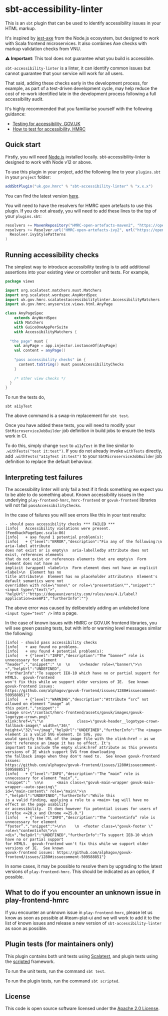 
# sbt-accessibility-linter

This is an `sbt` plugin that can be used to identify accessibility issues in your HTML markup.

It's inspired by [jest-axe](https://github.com/nickcolley/jest-axe) from the Node.js ecosystem, but designed to
work with Scala frontend microservices. It also combines Axe checks with markup validation checks from VNU.

:warning: **Important**: This tool does not guarantee what you build is accessible.

`sbt-accessibility-linter` is a linter, it can identify common issues but cannot guarantee that your service will work 
for all users.

That said, adding these checks early in the development process, for example, as part of a test-driven development
cycle, may help reduce the cost of re-work identified late in the development process following a full accessibility audit.

It's highly recommended that you familiarise yourself with the following guidance:
* [Testing for accessibility, GOV.UK](https://www.gov.uk/service-manual/helping-people-to-use-your-service/testing-for-accessibility)
* [How to test for accessibility, HMRC](https://github.com/hmrc/accessibility/blob/master/docs/how-to-test-for-accessibility.md) 

## Quick start

Firstly, you will need [Node.js](https://nodejs.org/en/) installed locally. 
sbt-accessibility-linter is designed to work with Node v12 or above.

To use this plugin in your project, add the following line to your `plugins.sbt` in your `project` folder:

```scala
addSbtPlugin("uk.gov.hmrc" % "sbt-accessibility-linter" % "x.x.x")
```

You can find the latest version [here](https://github.com/hmrc/sbt-accessibility-linter/tags).

You will need to have the resolvers for HMRC open artefacts to use this plugin. If you do not already, you will need to
add these lines to the top of your `plugins.sbt`:

```scala
resolvers += MavenRepository("HMRC-open-artefacts-maven2", "https://open.artefacts.tax.service.gov.uk/maven2")
resolvers += Resolver.url("HMRC-open-artefacts-ivy2", url("https://open.artefacts.tax.service.gov.uk/ivy2"))(
  Resolver.ivyStylePatterns
)
```

## Running accessibility checks

The simplest way to introduce accessibility testing is to add additional assertions
into your existing view or controller unit tests. For example,

```scala
package views

import org.scalatest.matchers.must.Matchers
import org.scalatest.wordspec.AnyWordSpec
import uk.gov.hmrc.scalatestaccessibilitylinter.AccessibilityMatchers
import uk.gov.hmrc.anyservice.views.html.AnyPage

class AnyPageSpec
    extends AnyWordSpec
    with Matchers
    with GuiceOneAppPerSuite
    with AccessibilityMatchers {
  
  "the page" must {
    val anyPage = app.injector.instanceOf[AnyPage]
    val content = anyPage()
    
    "pass accessibility checks" in {
      content.toString() must passAccessibilityChecks
    }
    
    /* other view checks */
  }
}
```

To run the tests do,

```shell script
sbt a11yTest
```

The above command is a swap-in replacement for `sbt test`.

Once you have added these tests, you will need to modify your `SbtMicroserviceJobBuilder` job definition in
build jobs to ensure the tests work in CI.

To do this, simply change `test` to `a11yTest` in the line similar to `.withTests("test it:test")`. If you do not 
already invoke `withTests` directly, add `.withTests("a11yTest it:test")` to your `SbtMicroserviceJobBuilder` job
definition to replace the default behaviour.

## Interpreting test failures

The accessibility linter will only fail a test if it finds something we expect you to be able to
do something about. Known accessibility issues in the underlying `play-frontend-hmrc`, `hmrc-frontend` or 
`govuk-frontend` libraries will not fail `passAccessibilityChecks`.

In the case of failures you will see errors like this in your test results:

```text
- should pass accessibility checks *** FAILED ***
[info]   Accessibility violations were present. (FeedbackPageSpec.scala:86)
[info]   + axe found 1 potential problem(s):
[info]   + {"level":"ERROR","description":"Fix any of the following:\n  aria-label attribute 
does not exist or is empty\n  aria-labelledby attribute does not exist, references elements 
that do not exist or references elements that are empty\n  Form element does not have an 
implicit (wrapped) <label>\n  Form element does not have an explicit <label>\n  Element has no 
title attribute\n  Element has no placeholder attribute\n  Element's default semantics were not 
overridden with role=\"none\" or role=\"presentation\"","snippet":"<input type=\"text\">",
"helpUrl":"https://dequeuniversity.com/rules/axe/4.1/label?application=axeAPI","furtherInfo":""}
```

The above error was caused by deliberately adding an unlabeled lone `<input type="text" />` into a page.

In the case of known issues with HMRC or GOV.UK frontend libraries, you will see green passing
tests, but with info or warning level messages similar the following:

```text
[info] - should pass accessibility checks
[info]   + axe found no problems.
[info]   + vnu found 4 potential problem(s):
[info]   + {"level":"INFO","description":"The “banner” role is unnecessary for element 
“header”.","snippet":" \n  \n    \n<header role=\"banner\">\n    <","helpUrl":"UNDEFINED",
"furtherInfo":"To support IE8-10 which have no or partial support for HTML5.  govuk-frontend 
won't fix this while we support older versions of IE.  See known govuk-frontend issues: 
https://github.com/alphagov/govuk-frontend/issues/1280#issuecomment-509588851"}
[info]   + {"level":"WARNING","description":"Attribute “src” not allowed on element “image” at 
this point.","snippet":"          
<image src=\"/contact/hmrc-frontend/assets/govuk/images/govuk-logotype-crown.png\" 
xlink:href=\"\"\n               class=\"govuk-header__logotype-crown-fallback-image\" width=\"36\" 
height=\"32\"></imag","helpUrl":"UNDEFINED","furtherInfo":"The <image> element is a valid SVG element. In SVG, you 
would specify the URL of the image file with the xlink:href – as we don't reference an image it has no effect. It's 
important to include the empty xlink:href attribute as this prevents versions of IE which support SVG from downloading 
the fallback image when they don't need to.  See known govuk-frontend issues: 
https://github.com/alphagov/govuk-frontend/issues/1280#issuecomment-509588851"}
[info]   + {"level":"INFO","description":"The “main” role is unnecessary for element “main”.",
"snippet":"  \n\n      <main class=\"govuk-main-wrapper govuk-main-wrapper--auto-spacing\" 
id=\"main-content\" role=\"main\">\n     ","helpUrl":"UNDEFINED","furtherInfo":"While this 
is a valid finding, applying a role to a <main> tag will have no effect on the page usability 
or accessibility.  It does however fix potential issues for users of Firefox <=20.x and Chrome <=25.0."}
[info]   + {"level":"INFO","description":"The “contentinfo” role is unnecessary for element 
“footer”.","snippet":">\n\n    \n  <footer class=\"govuk-footer \" role=\"contentinfo\">\n 
<div","helpUrl":"UNDEFINED","furtherInfo":"To support IE8-10 which have no or partial support 
for HTML5.  govuk-frontend won't fix this while we support older versions of IE.  See known 
govuk-frontend issues: https://github.com/alphagov/govuk-frontend/issues/1280#issuecomment-509588851"}
```

In some cases, it may be possible to resolve them by upgrading to the latest versions of 
`play-frontend-hmrc`. This should be indicated as an option, if possible.

## What to do if you encounter an unknown issue in play-frontend-hmrc

If you encounter an unknown issue in `play-frontend-hmrc`, please let us know 
as soon as possible at #team-plat-ui and we will work to add it to the list of known issues and release a 
new version of `sbt-accessibility-linter` as soon as possible.

## Plugin tests (for maintainers only)

This plugin contains both unit tests using [Scalatest](https://www.scalatest.org/), and plugin tests using the 
[scripted](https://www.scala-sbt.org/1.x/docs/Testing-sbt-plugins.html) framework.

To run the unit tests, run the command `sbt test`.

To run the plugin tests, run the command `sbt scripted`.

## License

This code is open source software licensed under the [Apache 2.0 License]("http://www.apache.org/licenses/LICENSE-2.0.html").
